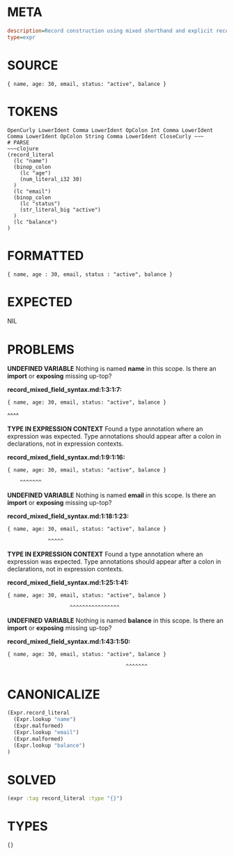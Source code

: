 # META
~~~ini
description=Record construction using mixed shorthand and explicit record fields
type=expr
~~~
# SOURCE
~~~roc
{ name, age: 30, email, status: "active", balance }
~~~
# TOKENS
~~~text
OpenCurly LowerIdent Comma LowerIdent OpColon Int Comma LowerIdent Comma LowerIdent OpColon String Comma LowerIdent CloseCurly ~~~
# PARSE
~~~clojure
(record_literal
  (lc "name")
  (binop_colon
    (lc "age")
    (num_literal_i32 30)
  )
  (lc "email")
  (binop_colon
    (lc "status")
    (str_literal_big "active")
  )
  (lc "balance")
)
~~~
# FORMATTED
~~~roc
{ name, age : 30, email, status : "active", balance }
~~~
# EXPECTED
NIL
# PROBLEMS
**UNDEFINED VARIABLE**
Nothing is named **name** in this scope.
Is there an **import** or **exposing** missing up-top?

**record_mixed_field_syntax.md:1:3:1:7:**
```roc
{ name, age: 30, email, status: "active", balance }
```
  ^^^^


**TYPE IN EXPRESSION CONTEXT**
Found a type annotation where an expression was expected.
Type annotations should appear after a colon in declarations, not in expression contexts.

**record_mixed_field_syntax.md:1:9:1:16:**
```roc
{ name, age: 30, email, status: "active", balance }
```
        ^^^^^^^


**UNDEFINED VARIABLE**
Nothing is named **email** in this scope.
Is there an **import** or **exposing** missing up-top?

**record_mixed_field_syntax.md:1:18:1:23:**
```roc
{ name, age: 30, email, status: "active", balance }
```
                 ^^^^^


**TYPE IN EXPRESSION CONTEXT**
Found a type annotation where an expression was expected.
Type annotations should appear after a colon in declarations, not in expression contexts.

**record_mixed_field_syntax.md:1:25:1:41:**
```roc
{ name, age: 30, email, status: "active", balance }
```
                        ^^^^^^^^^^^^^^^^


**UNDEFINED VARIABLE**
Nothing is named **balance** in this scope.
Is there an **import** or **exposing** missing up-top?

**record_mixed_field_syntax.md:1:43:1:50:**
```roc
{ name, age: 30, email, status: "active", balance }
```
                                          ^^^^^^^


# CANONICALIZE
~~~clojure
(Expr.record_literal
  (Expr.lookup "name")
  (Expr.malformed)
  (Expr.lookup "email")
  (Expr.malformed)
  (Expr.lookup "balance")
)
~~~
# SOLVED
~~~clojure
(expr :tag record_literal :type "{}")
~~~
# TYPES
~~~roc
{}
~~~
